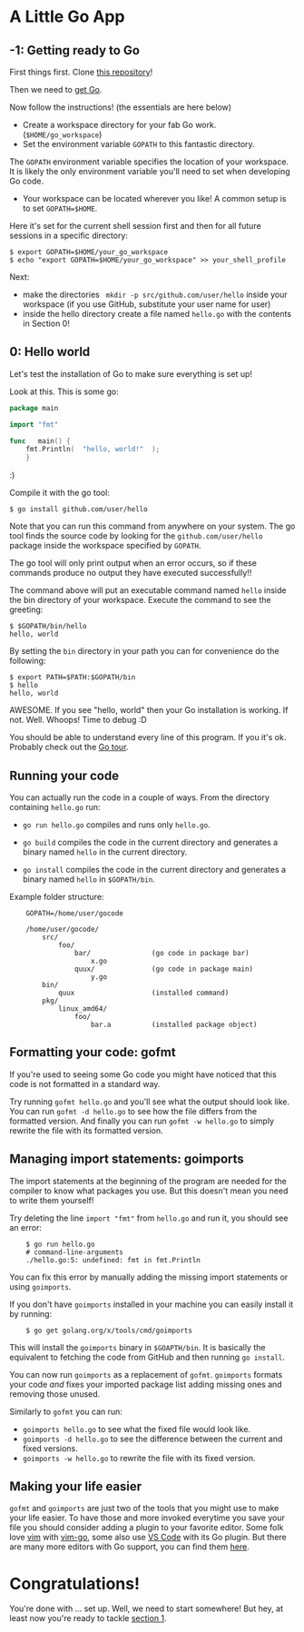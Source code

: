 
# A Little Go App

## -1: Getting ready to Go

First things first. Clone [this repository][8]!

Then we need to [get Go][7].

Now follow the instructions! (the essentials are here below)

  - Create a workspace directory for your fab Go work. (`$HOME/go_workspace`)
  - Set the environment variable `GOPATH` to this fantastic directory.

The `GOPATH` environment variable specifies the location of your workspace. It is likely the only environment variable you'll need to set when developing Go code.

  - Your workspace can be located wherever you like! A common setup is to set `GOPATH=$HOME`.

Here it's set for the current shell session first and then for all future sessions in a specific directory:

```
$ export GOPATH=$HOME/your_go_workspace
$ echo "export GOPATH=$HOME/your_go_workspace" >> your_shell_profile
```

Next:
  - make the directories ` mkdir -p src/github.com/user/hello` inside your workspace (if you use GitHub, substitute your user name for user)
  - inside the hello directory create a file named `hello.go` with the contents in Section 0!


## 0: Hello world

Let's test the installation of Go to make sure everything is set up!

Look at this. This is some go:
```go
package main

import "fmt"

func   main() {
    fmt.Println(  "hello, world!"  );
    }
```
:)

Compile it with the go tool:
```
$ go install github.com/user/hello
```

Note that you can run this command from anywhere on your system. The go tool finds the source code by looking for the `github.com/user/hello` package inside the workspace specified by `GOPATH`.

The go tool will only print output when an error occurs, so if these commands produce no output they have executed successfully!!

The command above will put an executable command named `hello` inside the bin directory of your workspace. Execute the command to see the greeting:

```
$ $GOPATH/bin/hello
hello, world
```
By setting the `bin` directory in your path you can for convenience do the following:
```
$ export PATH=$PATH:$GOPATH/bin
$ hello
hello, world
```
AWESOME.
If you see "hello, world" then your Go installation is working.
If not. Well. Whoops! Time to debug :D

You should be able to understand every line of this program.
If you it's ok. Probably check out the [Go tour][1].

## Running your code


You can actually run the code in a couple of ways. From the directory containing `hello.go` run:

- `go run hello.go` compiles and runs only `hello.go`.

- `go build` compiles the code in the current directory and generates a binary named `hello` in the current directory.

- `go install` compiles the code in the current directory and generates a binary named `hello` in `$GOPATH/bin`.

Example folder structure:
```
    GOPATH=/home/user/gocode

    /home/user/gocode/
        src/
            foo/
                bar/               (go code in package bar)
                    x.go
                quux/              (go code in package main)
                    y.go
        bin/
            quux                   (installed command)
        pkg/
            linux_amd64/
                foo/
                    bar.a          (installed package object)
```

## Formatting your code: gofmt

If you're used to seeing some Go code you might have noticed that this code is not formatted in a standard way.

Try running `gofmt hello.go` and you'll see what the output should look like.
You can run `gofmt -d hello.go` to see how the file differs from the formatted version.
And finally you can run `gofmt -w hello.go` to simply rewrite the file with its formatted version.

## Managing import statements: goimports

The import statements at the beginning of the program are needed for the compiler to know what packages you use.
But this doesn't mean you need to write them yourself!

Try deleting the line `import "fmt"` from `hello.go` and run it, you should see an error:

```
    $ go run hello.go
    # command-line-arguments
    ./hello.go:5: undefined: fmt in fmt.Println
```

You can fix this error by manually adding the missing import statements or using `goimports`.

If you don't have `goimports` installed in your machine you can easily install it by running:

```
    $ go get golang.org/x/tools/cmd/goimports
```

This will install the `goimports` binary in `$GOAPTH/bin`.
It is basically the equivalent to fetching the code from GitHub and then running `go install`.

You can now run `goimports` as a replacement of `gofmt`.
`goimports` formats your code *and* fixes your imported package list adding missing ones and removing those unused.

Similarly to `gofmt` you can run:

- `goimports hello.go` to see what the fixed file would look like.
- `goimports -d hello.go` to see the difference between the current and fixed versions.
- `goimports -w hello.go` to rewrite the file with its fixed version.

## Making your life easier

`gofmt` and `goimports` are just two of the tools that you might use to make your life easier.
To have those and more invoked everytime you save your file you should consider adding a plugin to your favorite editor.
Some folk love [vim][2] with [vim-go][3], some also use [VS Code][4] with its Go plugin.
But there are many more editors with Go support, you can find them [here][5].

# Congratulations!

You're done with ... set up. Well, we need to start somewhere!
But hey, at least now you're ready to tackle [section 1][6].

[1]: https://tour.golang.org
[2]: http://www.vim.org/
[3]: https://github.com/fatih/vim-go
[4]: https://www.visualstudio.com/en-us/products/code-vs.aspx
[5]: https://github.com/golang/go/wiki/IDEsAndTextEditorPlugins
[6]: ../section01/README.md
[7]: https://golang.org/doc/code.html
[8]: https://github.com/dearshrewdwit/a_little_go_app
